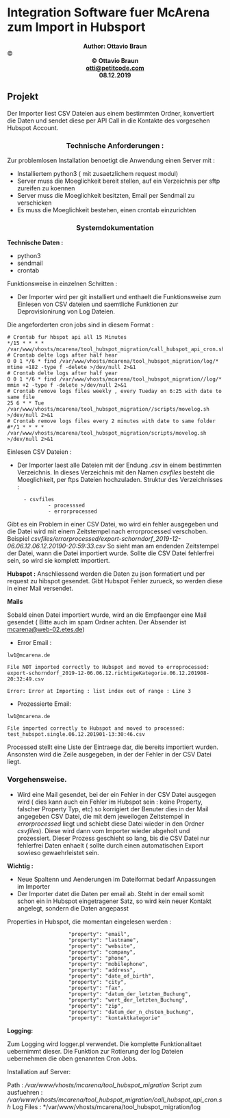 <!-- TITLE: Dokumentation McArena Hubspot Importer -->
<!-- SUBTITLE: Systemdokumentation zum CSV Importer nach Hubspot fuer MacArena -->

# Integration Software fuer McArena zum Import in Hubsport



**<center>Author: Ottavio Braun</center>** ©
**<center>© Ottavio Braun</center>**
**<center>otti@petitcode.com</center>**
**<center>08.12.2019</center>**

## Projekt

Der Importer liest CSV Dateien aus einem bestimmten Ordner, konvertiert die Daten und sendet diese per API Call in die Kontakte des vorgesehen Hubspot Account.

### <center>Technische Anforderungen :</center>

Zur problemlosen Installation benoetigt die Anwendung einen Server mit :

- Installiertem python3 ( mit zusaetzlichem request modul)
- Server muss die Moeglichkeit bereit stellen, auf ein Verzeichnis per sftp zureifen zu koennen
- Server muss die Moeglichkeit besitzten, Email per Sendmail zu verschicken
- Es muss die Moeglichkeit bestehen, einen crontab einzurichten


### <center>Systemdokumentation</center>


**Technische Daten :**

- python3
- sendmail
- crontab


Funktionsweise in einzelnen Schritten :

- Der Importer wird per git installiert und enthaelt die Funktionsweise zum Einlesen von CSV dateien und saemtliche Funktionen zur Deprovisionirung von Log Dateien.

Die angeforderten cron jobs sind in diesem Format :


```batchfile
# Crontab fur hbspot api all 15 Minutes
*/15 * * * * /var/www/vhosts/mcarena/tool_hubspot_migration/call_hubspot_api_cron.sh
# Crontab delte logs after half hear
0 0 1 */6 * find /var/www/vhosts/mcarena/tool_hubspot_migration/log/* mtime +182 -type f -delete >/dev/null 2>&1
# Crontab delte logs after half year
0 0 1 */6 * find /var/www/vhosts/mcarena/tool_hubspot_migration//log/* mmin +2 -type f -delete >/dev/null 2>&1
# Crontab remove logs files weekly , every Tueday on 6:25 with date to same file
25 6 * * Tue  /var/www/vhosts/mcarena/tool_hubspot_migration//scripts/movelog.sh >/dev/null 2>&1
# Crontab remove logs files every 2 minutes with date to same folder
#*/1 * * * *   /var/www/vhosts/mcarena/tool_hubspot_migration/scripts/movelog.sh >/dev/null 2>&1

```

Einlesen CSV Dateien :

- Der Importer laest alle Dateien mit der Endung *.csv*  in einem bestimmten Verzeichnis. In dieses Verzeichnis mit den Namen *csvfiles* besteht die Moeglichkeit, per ftps Dateien hochzuladen.
Struktur des Verzeichnisses :

		- csvfiles
				- processsed
				- errorprocessed

Gibt es ein Problem in einer CSV Datei, wo wird ein fehler ausgegeben und die Datei wird mit einem Zeitstempel nach errorprocessed verschoben. Beispiel *csvfiles/errorprocessed/export-schorndorf_2019-12-06.06.12.06.12.20190-20:59:33.csv*
So sieht  man am endenden Zeitstempel der Datei, wann die Datei importiert wurde.
Sollte die CSV Datei fehlerfrei sein, so wird sie komplett importiert.

**Hubspot :**
Anschliessend werden die Daten zu json formatiert und per request zu hibspot gesendet. Gibt Hubspot Fehler zurueck, so werden diese in einer Mail versendet.

**Mails**

Sobald einen Datei importiert wurde, wird an die Empfaenger eine Mail gesendet ( Bitte auch im spam Ordner achten. Der Absender ist mcarena@web-02.etes.de)

- Error Email :

```Processed:
lw1@mcarena.de

File NOT imported correctly to Hubspot and moved to erroprocessed: export-schorndorf_2019-12-06.06.12.richtigeKategorie.06.12.201908-20:32:49.csv 

Error: Error at Importing : list index out of range : Line 3

```

- Prozessierte Email:

```Processed:
lw1@mcarena.de

File imported correctly to Hubspot and moved to processed: test_hubspot.single.06.12.201901-13:30:46.csv 
```


Processed stellt eine Liste der Eintraege dar, die bereits importiert wurden. 
Ansonsten wird die Zeile ausgegeben, in der der Fehler in der CSV Datei liegt.


### Vorgehensweise.

- Wird eine Mail gesendet, bei der ein Fehler in der CSV Datei ausgegen wird ( dies kann auch ein Fehler im Hubspot sein : keine Property, falscher Property Typ, etc) so korrigiert der Benuter dies in der Mail angegeben CSV Datei, die mit dem jeweilogen Zeitstempel in *errorprocessed* liegt und schiebt diese Datei wieder in den Ordner *csvfiles*). Diese wird dann vom Importer wieder abgeholt und prozessiert. Dieser Prozess geschieht so lang, bis die CSV Datei nur fehlerfrei Daten enhaelt ( sollte durch einen automatischen Export sowieso gewaehrleistet sein.

**Wichtig :**

- Neue Spaltenn und Aenderungen im Dateiformat bedarf Anpassungen im Importer
- Der Importer datet die Daten per email ab. Steht in der email somit schon ein in Hubspot eingetragener Satz, so wird kein neuer Kontakt angelegt, sondern die Daten angepasst


Properties in Hubspot, die momentan eingelesen werden :

                        "property": "email",
                        "property": "lastname",
                        "property": "website",
                        "property": "company",
                        "property": "phone",
                        "property": "mobilephone",
                        "property": "address",
                        "property": "date_of_birth",
                        "property": "city",
                        "property": "fax",
                        "property": "datum_der_letzten_Buchung",
                        "property": "wert_der_letzten_Buchung",
                        "property": "zip",
                        "property": "datum_der_n_chsten_buchung",
                        "property": "kontaktkategorie"
												
**Logging:**

Zum Logging wird logger.pl verwendet. Die komplette Funktionalitaet uebernimmt dieser.
Die Funktion zur Rotierung der log Dateien uebernehmen die oben genannten Cron Jobs.


Installation  auf Server:

Path : */var/www/vhosts/mcarena/tool_hubspot_migration*
Script zum ausfuehren : */var/www/vhosts/mcarena/tool_hubspot_migration/call_hubspot_api_cron.sh*
Log Files : */var/www/vhosts/mcarena/tool_hubspot_migration/log
				
				